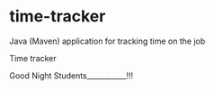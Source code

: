 # time-tracker
Java (Maven) application for tracking time on the job

Time tracker

Good Night Students___________!!!
